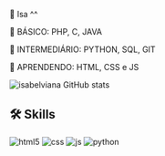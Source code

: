 👋  Isa ^^ 

📌 BÁSICO: PHP, C, JAVA

📌 INTERMEDIÁRIO: PYTHON, SQL, GIT

📌 APRENDENDO: HTML, CSS e JS


![isabelviana GitHub stats](https://github-readme-stats.vercel.app/api?username=isabelviana&show_icons=true&theme=material-palenight)
##  🛠 Skills
<div style="display: inline_block">
<img align="center" alt="html5" src="https://img.shields.io/badge/HTML5-E34F26?style=for-the-badge&logo=html5&logoColor=white" />
<img align="center" alt="css" src="https://img.shields.io/badge/CSS3-1572B6?style=for-the-badge&logo=css3&logoColor=white" />
<img align="center" alt="js" src="https://img.shields.io/badge/JavaScript-F7DF1E?style=for-the-badge&logo=javascript&logoColor=black" />
<img align="center" alt="python" src=https://img.shields.io/badge/Python-14354C?style=for-the-badge&logo=python&logoColor=white

     
    
